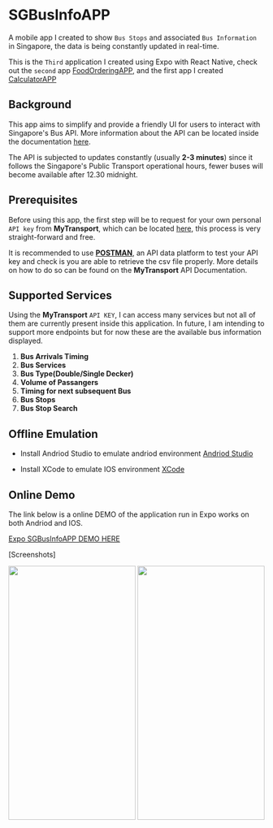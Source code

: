 # SGBusInfoAPP
A mobile app I created to show `Bus Stops` and associated `Bus Information` in Singapore, the data is being constantly updated in real-time.

This is the `Third` application I created using Expo with React Native, check out the `second` app [FoodOrderingAPP](https://github.com/RoninSanta/Mobile_Project_2-FoodOrderingAPP), and the first app I created [CalculatorAPP](https://github.com/RoninSanta/Mobile_Project_1-CalculatorAPP)

## Background
This app aims to simplify and provide a friendly UI for users to interact with Singapore's Bus API. More information about the API can be located inside the documentation [here](https://www.mytransport.sg/content/dam/datamall/datasets/LTA_DataMall_API_User_Guide.pdf). 

The API is subjected to updates constantly (usually **2-3 minutes**) since it follows the Singapore's Public Transport operational hours, fewer buses will become available after 12.30 midnight.

## Prerequisites
Before using this app, the first step will be to request for your own personal `API key` from **MyTransport**, which can be located [here](https://datamall.lta.gov.sg/content/datamall/en/dynamic-data.html), this process is very straight-forward and free.

It is recommended to use [**POSTMAN**](https://www.postman.com/), an API data platform to test your API key and check is you are able to retrieve the csv file properly. More details on how to do so can be found on the **MyTransport** API Documentation.

## Supported Services
Using the **MyTransport** `API KEY`, I can access many services but not all of them are currently present inside this application. In future, I am intending to support more endpoints but for now these are the available bus information displayed.

1. **Bus Arrivals Timing**
2. **Bus Services**
3. **Bus Type(Double/Single Decker)**
4. **Volume of Passangers**
5. **Timing for next subsequent Bus**
6. **Bus Stops**
7. **Bus Stop Search**

## Offline Emulation ##
- Install Andriod Studio to emulate andriod environment
[Andriod Studio](https://developer.android.com/studio)

- Install XCode to emulate IOS environment [XCode](https://developer.apple.com/xcode/)

## Online Demo ##
The link below is a online DEMO of the application run in Expo works on both Andriod and IOS.

[Expo SGBusInfoAPP DEMO HERE](https://snack.expo.dev/@joseph_shen/fyp-busarrivalapp?platform=ios)

[Screenshots]

<img src="https://github.com/RoninSanta/Mobile_Project_3-SGBusInfoAPP/assets/109457795/813cf2ea-d7b8-4258-a5f0-99f7d1e3b3b3" width="250" height="500">
<img src="https://github.com/RoninSanta/Mobile_Project_3-SGBusInfoAPP/assets/109457795/e09bea17-2de7-409e-8d3e-20468c7b25a9" width="250" height="500">
